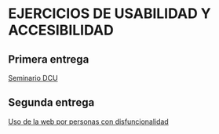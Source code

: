 # EJERCICIOS DE USABILIDAD Y ACCESIBILIDAD

## Primera entrega

[Seminario DCU](1.Seminario_DCU)

## Segunda entrega

[Uso de la web por personas con disfuncionalidad](2.Uso_de_la_web_por_personas_con_disfuncionalidad)
